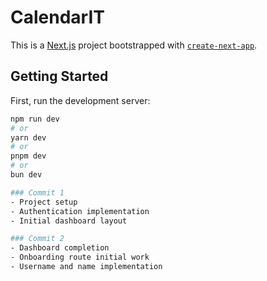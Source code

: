# CalendarIT

This is a [Next.js](https://nextjs.org) project bootstrapped with [`create-next-app`](https://nextjs.org/docs/app/api-reference/cli/create-next-app).

## Getting Started

First, run the development server:

```bash
npm run dev
# or
yarn dev
# or
pnpm dev
# or
bun dev

### Commit 1
- Project setup
- Authentication implementation
- Initial dashboard layout

### Commit 2
- Dashboard completion
- Onboarding route initial work
- Username and name implementation
